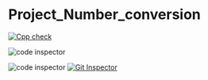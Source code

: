 # Project_Number_conversion
[![Cpp check](https://github.com/Raviteja-Guna/Project_Number_conversion/actions/workflows/cppcheck.yml/badge.svg)](https://github.com/Raviteja-Guna/Project_Number_conversion/actions/workflows/cppcheck.yml)


![code inspector](https://www.code-inspector.com/project/25216/score/svg)

![code inspector](https://www.code-inspector.com/project/25216/status/svg)
[![Git Inspector](https://github.com/Raviteja-Guna/Project_Number_conversion/actions/workflows/GitInspector.yml/badge.svg)](https://github.com/Raviteja-Guna/Project_Number_conversion/actions/workflows/GitInspector.yml)
